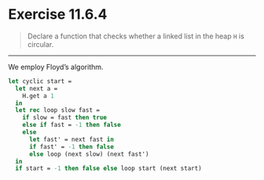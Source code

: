 # Exercise 11.6.4

> Declare a function that checks whether a linked list in the heap `H` is circular.

---

We employ Floyd’s algorithm.
```ocaml
let cyclic start =
  let next a =
    H.get a 1
  in
  let rec loop slow fast =
    if slow = fast then true
    else if fast = -1 then false
    else
      let fast' = next fast in
      if fast' = -1 then false
      else loop (next slow) (next fast')
  in
  if start = -1 then false else loop start (next start)
```
